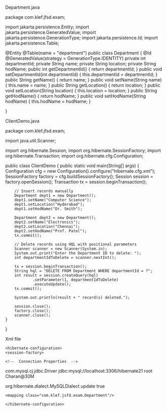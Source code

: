 Department.java


package com.klef.jfsd.exam;

import jakarta.persistence.Entity;
import jakarta.persistence.GeneratedValue;
import jakarta.persistence.GenerationType;
import jakarta.persistence.Id;
import jakarta.persistence.Table;

@Entity
@Table(name = "department")
public class Department {
    @Id
    @GeneratedValue(strategy = GenerationType.IDENTITY)
    private int departmentId;
    private String name;
    private String location;
    private String hodName;
	public int getDepartmentId() {
		return departmentId;
	}
	public void setDepartmentId(int departmentId) {
		this.departmentId = departmentId;
	}
	public String getName() {
		return name;
	}
	public void setName(String name) {
		this.name = name;
	}
	public String getLocation() {
		return location;
	}
	public void setLocation(String location) {
		this.location = location;
	}
	public String getHodName() {
		return hodName;
	}
	public void setHodName(String hodName) {
		this.hodName = hodName;
	}

}





ClientDemo.java


package com.klef.jfsd.exam;

import java.util.Scanner;

import org.hibernate.Session;
import org.hibernate.SessionFactory;
import org.hibernate.Transaction;
import org.hibernate.cfg.Configuration;

public class ClientDemo {
    public static void main(String[] args) {
        Configuration cfg = new Configuration().configure("hibernate.cfg.xml");
        SessionFactory factory = cfg.buildSessionFactory();
        Session session = factory.openSession();
        Transaction tx = session.beginTransaction();

        // Insert records manually
        Department dept1 = new Department();
        dept1.setName("Computer Science");
        dept1.setLocation("Hyderabad");
        dept1.setHodName("Dr. Smith");

        Department dept2 = new Department();
        dept2.setName("Electronics");
        dept2.setLocation("Chennai");
        dept2.setHodName("Prof. Patel");
        tx.commit();

        // Delete records using HQL with positional parameters
        Scanner scanner = new Scanner(System.in);
        System.out.print("Enter the Department ID to delete: ");
        int departmentIdToDelete = scanner.nextInt();

        tx = session.beginTransaction();
        String hql = "DELETE FROM Department WHERE departmentId = ?";
        int result = session.createQuery(hql)
                .setParameter(1, departmentIdToDelete)
                .executeUpdate();
        tx.commit();

        System.out.println(result + " record(s) deleted.");

        session.close();
        factory.close();
        scanner.close();
    }
}






Xml file



<?xml version="1.0" encoding="UTF-8"?>
<!DOCTYPE hibernate-configuration PUBLIC
	"-//Hibernate/Hibernate Configuration DTD 3.0//EN"
	"http://www.hibernate.org/dtd/hibernate-configuration-3.0.dtd">

	<hibernate-configuration>
	<session-factory>
	
	<!--  Connection Properties  -->
<property name="connection.driver_class">com.mysql.cj.jdbc.Driver</property>
<property name="connection.url">jdbc:mysql://localhost:3306/hibernate21</property>
<property name="connection.user">root</property>
<property name="connection.password">Charan@30M</property>

<!--  Hibernate Properties  -->
<property name="hibernate.dialect">org.hibernate.dialect.MySQLDialect</property>
<property name="hibernate.hbm2ddl.auto">update</property>
<property name="hibernate.show_sql">true</property>
	
    <mapping class="com.klef.jsfd.exam.Department"/>

</session-factory>
	
	</hibernate-configuration>
